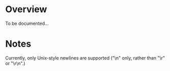 # Overview

To be documented...

# Notes

Currently, only Unix-style newlines are supported ("\n" only, rather than "\r"
or "\r\n".)
